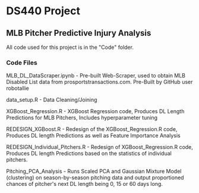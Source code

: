 # DS440 Project

## MLB Pitcher Predictive Injury Analysis

All code used for this project is in the "Code" folder.

### Code Files

MLB_DL_DataScraper.ipynb - Pre-built Web-Scraper, used to obtain MLB Disabled List data from prosportstransactions.com. Pre-Built by GitHub user robotallie

data_setup.R - Data Cleaning/Joining

XGBoost_Regression.R - XGBoost Regression code, Produces DL Length Predictions for MLB Pitchers, Includes hyperparameter tuning

REDESIGN_XGBoost.R - Redesign of the XGBoost_Regression.R code, Produces DL length Predictions as well as Feature Importance Analysis

REDESIGN_Individual_Pitchers.R - Redesign of XGBoost_Regression.R code, Produces DL length Predictions based on the statistics of individual pitchers.

Pitching_PCA_Analysis - Runs Scaled PCA and Gaussian Mixture Model (clustering) on season-by-season pitching data and output proportioned chances of pitcher's next DL length being 0, 15 or 60 days long.
